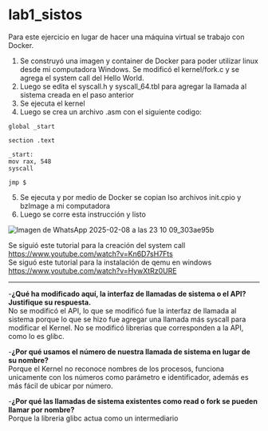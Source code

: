 # lab1_sistos

Para este ejercicio en lugar de hacer una máquina virtual se trabajo con Docker.  
1. Se construyó una imagen y container de Docker para poder utilizar linux desde mi computadora Windows. Se modificó el kernel/fork.c y se agrega el system call del Hello World.
2. Luego se edita el syscall.h y syscall_64.tbl para agregar la llamada al sistema creada en el paso anterior
3. Se ejecuta el kernel
4. Luego se crea un archivo .asm con el siguiente codigo:
```assembly
global _start

section .text

_start:
mov rax, 548
syscall

jmp $
```        
5. Se ejecuta y por medio de Docker se copian lso archivos init.cpio y bzImage a mi computadora
6. Luego se corre esta instrucción y listo

![Imagen de WhatsApp 2025-02-08 a las 23 10 09_303ae95b](https://github.com/user-attachments/assets/51366f58-d1ff-458e-bbfd-68e3fa775ee6)


Se siguió este tutorial para la creación del system call https://www.youtube.com/watch?v=Kn6D7sH7Fts    
Se siguó este tutorial para la instalación de qemu en windows https://www.youtube.com/watch?v=HywXtRz0URE   

--- 

-**¿Qué ha modificado aquí, la interfaz de llamadas de sistema o el API? Justifique su respuesta.**  
No se modificó el API, lo que se modificó fue la interfaz de llamada al sistema porque lo que se hizo fue agregar una llamada más syscall para modificar el Kernel. No se modificó librerias que corresponden a la API, como lo es glibc.  

-**¿Por qué usamos el número de nuestra llamada de sistema en lugar de su nombre?**  
Porque el Kernel no reconoce nombres de los procesos, funciona unicamente con los números como parámetro e identificador, además es más fácil de ubicar por número.   

-**¿Por qué las llamadas de sistema existentes como read o fork se pueden llamar por nombre?**  
Porque la libreria glibc actua como un intermediario 
